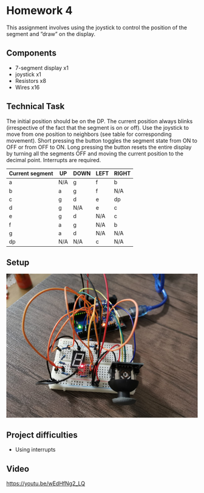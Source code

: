 #                                                            Homework 4

This assignment involves using the joystick to control the position of the segment and ”draw” on the display.

## Components
* 7-segment display x1
* joystick x1
* Resistors x8
* Wires x16

## Technical Task
The initial position should be on the DP. The current position always blinks (irrespective of the fact that the segment is on or off). Use the joystick to move from one position to neighbors (see table for corresponding movement). Short pressing the button toggles the segment state from ON to OFF or from OFF to ON. Long pressing the button resets the entire display by turning all the segments OFF and moving the current position to the decimal point. Interrupts are required.

| Current segment  | UP | DOWN  | LEFT  | RIGHT  |
| ------------- | ------------- | ------------- | ------------- | ------------- |
| a  | N/A  |  	g                |	f              |	b
| b 	               |	a         | 	g                |	f              |  N/A
| c 		             |	g         | 	d                |	e             |	dp
| d 		             |   g         | N/A            |	e             |	c
| e 		             |	g         | 	d                |  N/A         |	c
| f 		             |	a         | 	g                |  N/A         |	b
| g 		             |	a         | 	d                |  N/A         |  N/A
| dp 		             |  N/A    | N/A             |	 c            |  N/A


## Setup
![montaj](Homework4.jpeg)

## Project difficulties 
- Using interrupts

## Video
https://youtu.be/wEdHfNg2_LQ
